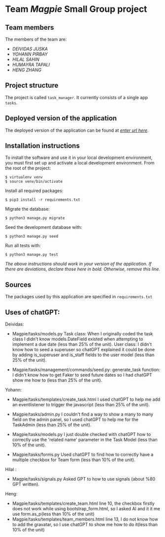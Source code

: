 # Team *Magpie* Small Group project

## Team members
The members of the team are:
- *DEIVIDAS JUSKA*
- *YOHANN PIRBAY*
- *HILAL SAHIN*
- *HUMAYRA TAPALI*
- *HENG ZHANG*

## Project structure
The project is called `task_manager`.  It currently consists of a single app `tasks`.

## Deployed version of the application
The deployed version of the application can be found at [*enter url here*](*enter_url_here*).

## Installation instructions
To install the software and use it in your local development environment, you must first set up and activate a local development environment.  From the root of the project:

```
$ virtualenv venv
$ source venv/bin/activate
```

Install all required packages:

```
$ pip3 install -r requirements.txt
```

Migrate the database:

```
$ python3 manage.py migrate
```

Seed the development database with:

```
$ python3 manage.py seed
```

Run all tests with:
```
$ python3 manage.py test
```

*The above instructions should work in your version of the application.  If there are deviations, declare those here in bold.  Otherwise, remove this line.*

## Sources
The packages used by this application are specified in `requirements.txt`

## Uses of chatGPT:

Deividas:

- Magpie/tasks/models.py Task class: When I originally coded the task class I didn't know models.DateField existed when attempting to implement a due date (less than 25% of the unit). User class: I didn't know how to seed a superuser so chatGPT explained it could be done by adding is_superuser and is_staff fields to the user model (less than 25% of the unit).

- Magpie/tasks/management/commands/seed.py: generate_task function: I didn't know how to get Faker to seed future dates so I had chatGPT show me how to (less than 25% of the unit).


Yohann:

- Magpie/tasks/templates/create_task.html I used chatGPT to help me add an eventlistener to trigger the javascript (less than 25% of the unit).

- Magpie/tasks/admin.py I couldn't find a way to show a many to many field on the admin panel, so I used chatGPT to help me for the TaskAdmin (less than 25% of the unit).

- Magpie/tasks/models.py I just double checked with chatGPT how to correctly use the 'related name' parameter in the Task Model (less than 10% of the unit).

- Magpie/tasks/forms.py Used chatGPT to find how to correctly have a multiple checkbox for Team form (less than 10% of the unit).

Hilal :

- Magpie/tasks/signals.py Asked GPT to how to use signals (about %80 GPT written).

Heng:
- Magpie/tasks/templates/create_team.html line 10, the checkbox firstly does not work while using bootstrap_form.html, so I asked AI and it it me use  form.as_p(less than 10% of the unit)
- Magpie/tasks/templates/team_members.html line 13, I do not know how to add the gravatar, so I use chatGPT to show me how to do it(less than 10% of the unit)
